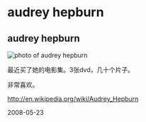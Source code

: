 # audrey hepburn

## audrey hepburn

![photo of audrey hepburn](http://upload.wikimedia.org/wikipedia/commons/3/38/Audrey_Hepburn_Roman_Holiday_cropped.jpg)

最近买了她的电影集。3张dvd，几十个片子。

非常喜欢。

http://en.wikipedia.org/wiki/Audrey_Hepburn


2008-05-23